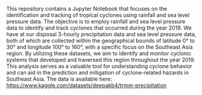 This repository contains a Jupyter Notebook that focuses on the identification and tracking of tropical cyclones using rainfall and sea level pressure data. The objective is to employ rainfall and sea level pressure data to identify and track cyclones that occurred during the year 2019. We have at our disposal 3-hourly precipitation data and sea level pressure data, both of which are collected within the geographical bounds of latitude 0° to 30° and longitude 100° to 160°, with a specific focus on the Southeast Asia region. By utilizing these datasets, we aim to identify and monitor cyclonic systems that developed and traversed this region throughout the year 2019. This analysis serves as a valuable tool for understanding cyclone behavior and can aid in the prediction and mitigation of cyclone-related hazards in Southeast Asia. The data is available here: https://www.kaggle.com/datasets/deepakb4/trmm-precipitation
